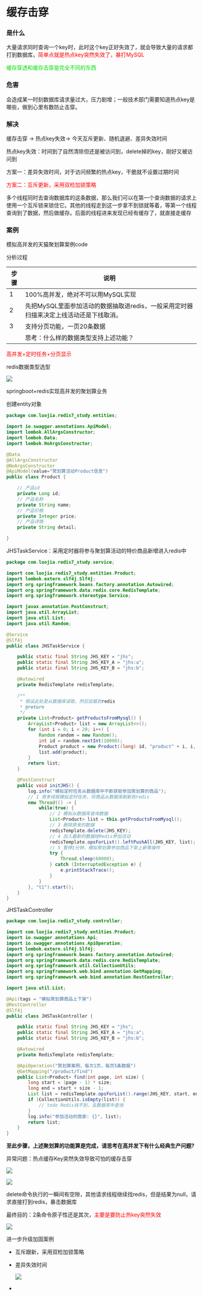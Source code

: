# 缓存击穿

### 是什么

大量请求同时查询一个key时，此时这个key正好失效了，就会导致大量的请求都打到数据库，<font color = 'red'>简单点就是热点key突然失效了，暴打MySQL</font>

<font color = 'gren'>缓存穿透和缓存击穿是完全不同的东西</font>

### 危害

会造成某一时刻数据库请求量过大，压力剧增；一般技术部门需要知道热点key是哪些，做到心里有数防止击穿。

### 解决

缓存击穿 -> 热点key失效-> 今天互斥更新、随机退避、差异失效时间

热点key失效：时间到了自然清除但还是被访问到，delete掉的key，刚好又被访问到

方案一：差异失效时间，对于访问频繁的热点key，干脆就不设置过期时间

<font color = 'red'>方案二：互斥更新，采用双检加锁策略</font>

多个线程同时去查询数据库的这条数据，那么我们可以在第一个查询数据的请求上使用一个互斥锁来锁住它。其他的线程走到这一步拿不到锁就等着，等第一个线程查询到了数据，然后做缓存。后面的线程进来发现已经有缓存了，就直接走缓存

### 案例

模拟高并发的天猫聚划算案例code 

分析过程

| 步骤 | 说明                                                         |
| ---- | ------------------------------------------------------------ |
| 1    | 100%高并发，绝对不可以用MySQL实现                            |
| 2    | 先把MySQL里面参加活动的数据抽取进redis，一般采用定时器扫描来决定上线活动还是下线取消。 |
| 3    | 支持分页功能，一页20条数据                                   |
|      | 思考：什么样的数据类型支持上述功能？                         |



<font color = 'red'>高并发+定时任务+分页显示</font>

redis数据类型选型

![](images/7.聚划算redis选型.png)

springboot+redis实现高并发的聚划算业务

创建entity对象

```java
package com.luojia.redis7_study.entities;

import io.swagger.annotations.ApiModel;
import lombok.AllArgsConstructor;
import lombok.Data;
import lombok.NoArgsConstructor;

@Data
@AllArgsConstructor
@NoArgsConstructor
@ApiModel(value="聚划算活动Product信息")
public class Product {

    // 产品id
    private Long id;
    // 产品名称
    private String name;
    // 产品价格
    private Integer price;
    // 产品详情
    private String detail;

}
```

JHSTaskService：采用定时器将参与聚划算活动的特价商品新增进入redis中

```java
package com.luojia.redis7_study.service;

import com.luojia.redis7_study.entities.Product;
import lombok.extern.slf4j.Slf4j;
import org.springframework.beans.factory.annotation.Autowired;
import org.springframework.data.redis.core.RedisTemplate;
import org.springframework.stereotype.Service;

import javax.annotation.PostConstruct;
import java.util.ArrayList;
import java.util.List;
import java.util.Random;

@Service
@Slf4j
public class JHSTaskService {

    public static final String JHS_KEY = "jhs";
    public static final String JHS_KEY_A = "jhs:a";
    public static final String JHS_KEY_B = "jhs:b";

    @Autowired
    private RedisTemplate redisTemplate;

    /**
     * 假设此处是从数据库读取，然后加载到redis
     * @return
     */
    private List<Product> getProductsFromMysql() {
        ArrayList<Product> list = new ArrayList<>();
        for (int i = 0; i < 20; i++) {
            Random random = new Random();
            int id = random.nextInt(10000);
            Product product = new Product((long) id, "product" + i, i, "detail");
            list.add(product);
        }
        return list;
    }

    @PostConstruct
    public void initJHS() {
        log.info("模拟定时任务从数据库中不断获取参加聚划算的商品");
        // 1 用多线程模拟定时任务，将商品从数据库刷新到redis
        new Thread(() -> {
            while(true) {
                // 2 模拟从数据库查询数据
                List<Product> list = this.getProductsFromMysql();
                // 3 删除原来的数据
                redisTemplate.delete(JHS_KEY);
                // 4 加入最新的数据给Redis参加活动
                redisTemplate.opsForList().leftPushAll(JHS_KEY, list);
                // 5 暂停1分钟，模拟聚划算参加商品下架上新等操作
                try {
                    Thread.sleep(60000);
                } catch (InterruptedException e) {
                    e.printStackTrace();
                }
            }
        }, "t1").start();
    }
}
```

JHSTaskController

```java
package com.luojia.redis7_study.controller;

import com.luojia.redis7_study.entities.Product;
import io.swagger.annotations.Api;
import io.swagger.annotations.ApiOperation;
import lombok.extern.slf4j.Slf4j;
import org.springframework.beans.factory.annotation.Autowired;
import org.springframework.data.redis.core.RedisTemplate;
import org.springframework.util.CollectionUtils;
import org.springframework.web.bind.annotation.GetMapping;
import org.springframework.web.bind.annotation.RestController;

import java.util.List;

@Api(tags = "模拟聚划算商品上下架")
@RestController
@Slf4j
public class JHSTaskController {

    public static final String JHS_KEY = "jhs";
    public static final String JHS_KEY_A = "jhs:a";
    public static final String JHS_KEY_B = "jhs:b";

    @Autowired
    private RedisTemplate redisTemplate;

    @ApiOperation("聚划算案例，每次1页，每页5条数据")
    @GetMapping("/product/find")
    public List<Product> find(int page, int size) {
        long start = (page - 1) * size;
        long end = start + size - 1;
        List list = redisTemplate.opsForList().range(JHS_KEY, start, end);
        if (CollectionUtils.isEmpty(list)) {
            // todo Redis找不到，去数据库中查询
        }
        log.info("参加活动的商家: {}", list);
        return list;
    }
}
```

**至此步骤，上述聚划算的功能算是完成，请思考在高并发下有什么经典生产问题?**

异常问题：热点缓存Key突然失效导致可怕的缓存击穿

![](images/8.热点key失效.png)

![](images/9.缓存穿透.png)

delete命令执行的一瞬间有空隙，其他请求线程继续找redis，但是结果为null，请求直接打到redis，暴击数据库

最终目的：2条命令原子性还是其次，<font color='red'>主要是要防止热key突然失效</font>

![](images/10.缓存问题解决.png)

进一步升级加固案例

- 互斥跟新，采用双检加锁策略

- 差异失效时间

  ![](images/11.差异化失效时间.png)

- 











